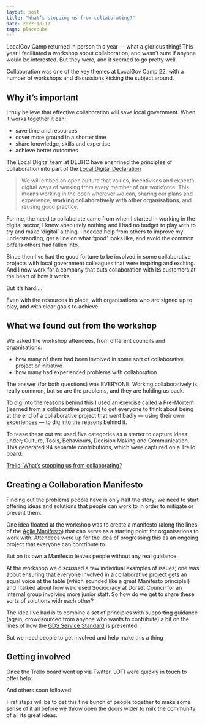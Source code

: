 ```yaml
---
layout: post
title: "What’s stopping us from collaborating?"
date: 2022-10-12
tags: placecube
---
```


LocalGov Camp returned in person this year — what a glorious thing! This year I facilitated a workshop about collaboration, and wasn’t sure if anyone would be interested. But they were, and it seemed to go pretty well.

Collaboration was one of the key themes at LocalGov Camp 22, with a number of workshops and discussions kicking the subject around.

## Why it’s important

I truly believe that effective collaboration will save local government. When it works together it can:

*   save time and resources
*   cover more ground in a shorter time
*   share knowledge, skills and expertise
*   achieve better outcomes

The Local Digital team at DLUHC have enshrined the principles of collaboration into part of the [Local Digital Declaration](https://www.localdigital.gov.uk/declaration/)

> We will embed an open culture that values, incentivises and expects digital ways of working from every member of our workforce. This means working in the open wherever we can, sharing our plans and experience, **working collaboratively with other organisations**, and reusing good practice.

For me, the need to collaborate came from when I started in working in the digital sector; I knew absolutely nothing and I had no budget to play with to try and make ‘digital’ a thing. I needed help from others to improve my understanding, get a line on what ‘good’ looks like, and avoid the common pitfalls others had fallen into.

Since then I’ve had the good fortune to be involved in some collaborative projects with local government colleagues that were inspiring and exciting. And I now work for a company that puts collaboration with its customers at the heart of how it works.

But it’s hard….

Even with the resources in place, with organisations who are signed up to play, and with clear goals to achieve

## What we found out from the workshop

We asked the workshop attendees, from different councils and organisations:

*   how many of them had been involved in some sort of collaborative project or initiative
*   how many had experienced problems with collaboration

The answer (for both questions) was EVERYONE. Working collaboratively is really common, but so are the problems, and they are holding us back.

To dig into the reasons behind this I used an exercise called a Pre-Mortem (learned from a collaborative project) to get everyone to think about being at the end of a collaborative project that went badly — using their own experiences — to dig into the reasons behind it.

To tease these out we used five categories as a starter to capture ideas under; Culture, Tools, Behaviours, Decision Making and Communication. This generated 94 separate contributions, which were captured on a Trello board:

[Trello: What’s stopping us from collaborating?](https://trello.com/b/dW0rD5fO/whats-stopping-us-from-collaborating)

## Creating a Collaboration Manifesto
Finding out the problems people have is only half the story; we need to start offering ideas and solutions that people can work to in order to mitigate or prevent them.

One idea floated at the workshop was to create a manifesto (along the lines of the [Agile Manifesto](https://agilemanifesto.org/)) that can serve as a starting point for organisations to work with. Attendees were up for the idea of progressing this as an ongoing project that everyone can contribute to

But on its own a Manifesto leaves people without any real guidance.

At the workshop we discussed a few individual examples of issues; one was about ensuring that everyone involved in a collaborative project gets an equal voice at the table (which sounded like a great Manifesto principle!) and I talked about how we’d used Sociocracy at Dorset Council for an internal group involving more junior staff. So how do we get to share these sorts of solutions with each other?

The idea I’ve had is to combine a set of principles with supporting guidance (again, crowdsourced from anyone who wants to contribute) a bit on the lines of how the [GDS Service Standard](https://www.gov.uk/service-manual/service-standard) is presented.

But we need people to get involved and help make this a thing

## Getting involved

Once the Trello board went up via Twitter, LOTI were quickly in touch to offer help:

And others soon followed:

First steps will be to get this fine bunch of people together to make some sense of it all before we throw open the doors wider to milk the community of all its great ideas.
